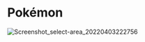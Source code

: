 # Pokémon

![Screenshot_select-area_20220403222756](https://user-images.githubusercontent.com/59150442/161469110-02eda4a0-3e5d-4c4d-b2a7-d59bb8f82048.png)
